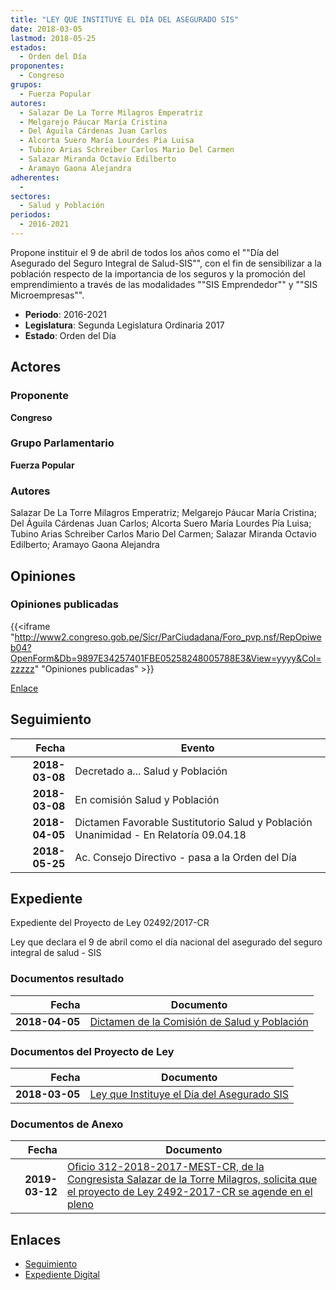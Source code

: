 ```yaml
---
title: "LEY QUE INSTITUYE EL DÍA DEL ASEGURADO SIS"
date: 2018-03-05
lastmod: 2018-05-25
estados: 
  - Orden del Día
proponentes: 
  - Congreso
grupos: 
  - Fuerza Popular
autores: 
  - Salazar De La Torre Milagros Emperatriz
  - Melgarejo Páucar María Cristina
  - Del Águila Cárdenas Juan Carlos
  - Alcorta Suero María Lourdes Pía Luisa
  - Tubino Arias Schreiber Carlos Mario Del Carmen
  - Salazar Miranda Octavio Edilberto
  - Aramayo Gaona Alejandra
adherentes: 
  - 
sectores: 
  - Salud y Población
periodos: 
  - 2016-2021
---
```


Propone instituir el 9 de abril de todos los años como el ""Día del Asegurado del Seguro Integral de Salud-SIS"", con el fin de sensibilizar a la población respecto de la importancia de los seguros y la promoción del emprendimiento a través de las modalidades ""SIS Emprendedor"" y ""SIS Microempresas"".

- **Periodo**: 2016-2021
- **Legislatura**: Segunda Legislatura Ordinaria 2017
- **Estado**: Orden del Día

## Actores

### Proponente

**Congreso**

### Grupo Parlamentario

**Fuerza Popular**

### Autores

Salazar De La Torre Milagros Emperatriz; Melgarejo Páucar María Cristina; Del Águila Cárdenas Juan Carlos; Alcorta Suero María Lourdes Pía Luisa; Tubino Arias Schreiber Carlos Mario Del Carmen; Salazar Miranda Octavio Edilberto; Aramayo Gaona Alejandra


## Opiniones

### Opiniones publicadas

{{<iframe "http://www2.congreso.gob.pe/Sicr/ParCiudadana/Foro_pvp.nsf/RepOpiweb04?OpenForm&Db=9897E34257401FBE05258248005788E3&View=yyyy&Col=zzzzz" "Opiniones publicadas" >}}

[Enlace](http://www2.congreso.gob.pe/Sicr/ParCiudadana/Foro_pvp.nsf/RepOpiweb04?OpenForm&Db=9897E34257401FBE05258248005788E3&View=yyyy&Col=zzzzz)

## Seguimiento

| Fecha | Evento |
|------:|--------|
| **2018-03-08** | Decretado a... Salud y Población|
| **2018-03-08** | En comisión Salud y Población|
| **2018-04-05** | Dictamen Favorable Sustitutorio Salud y Población Unanimidad - En Relatoría 09.04.18|
| **2018-05-25** | Ac. Consejo Directivo - pasa a la Orden del Día|


## Expediente

Expediente del Proyecto de Ley 02492/2017-CR

Ley que declara el 9 de abril como el día nacional del asegurado del seguro integral de salud - SIS


### Documentos resultado

| Fecha | Documento |
|------:|--------|
| **2018-04-05** | [Dictamen de la Comisión de Salud y Población](http://www.leyes.congreso.gob.pe/Documentos/2016_2021/Dictamenes/Proyectos_de_Ley/02492DC21MAY20180405.pdf) |

### Documentos del Proyecto de Ley

| Fecha | Documento |
|------:|--------|
| **2018-03-05** | [Ley que Instituye el Día del Asegurado SIS](http://www.leyes.congreso.gob.pe/Documentos/2016_2021/Proyectos_de_Ley_y_de_Resoluciones_Legislativas/PL0249220180305..pdf) |

### Documentos de Anexo

| Fecha | Documento |
|------:|--------|
| **2019-03-12** | [Oficio 312-2018-2017-MEST-CR, de la Congresista Salazar de la Torre Milagros, solicita que el proyecto de Ley 2492-2017-CR se agende en el pleno](http://www.leyes.congreso.gob.pe/Documentos/2016_2021/Oficios/Congresistas/OFICIO-312-2018-2019-MEST-CR.pdf) |

## Enlaces 

- [Seguimiento](http://www2.congreso.gob.pe/Sicr/TraDocEstProc/CLProLey2016.nsf/f7fff46988ca05b1052578e100829cc7/7e9a7fcbedd9d365052582470077b48b?OpenDocument)
- [Expediente Digital](http://www2.congreso.gob.pe/Sicr/TraDocEstProc/CLProLey2016.nsf/f7fff46988ca05b1052578e100829cc7/7e9a7fcbedd9d365052582470077b48b?OpenDocument&Click=05257FB7005EB655.eb71d0cf91d8294e05256cdf006b5706/$Body/0.1C6C)
